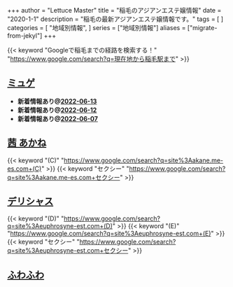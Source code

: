 +++
author = "Lettuce Master"
title = "稲毛のアジアンエステ嬢情報"
date = "2020-1-1"
description = "稲毛の最新アジアンエステ嬢情報です。"
tags = [
]
categories = [
    "地域別情報",
]
series = ["地域別情報"]
aliases = ["migrate-from-jekyl"]
+++

{{< keyword "Googleで稲毛までの経路を検索する！" "https://www.google.com/search?q=現在地から稲毛駅まで" >}}

## [ミュゲ](http://rosabella.red/)


- **新着情報あり@[2022-06-13](/post/2022-06-13)**
- **新着情報あり@[2022-06-12](/post/2022-06-12)**
- **新着情報あり@[2022-06-07](/post/2022-06-07)**
## [茜 あかね](http://akane.me-es.com/)
{{< keyword "(C)" "https://www.google.com/search?q=site%3Aakane.me-es.com+(C)" >}} {{< keyword "セクシー" "https://www.google.com/search?q=site%3Aakane.me-es.com+セクシー" >}} 

## [デリシャス](http://euphrosyne-est.com/)
{{< keyword "(D)" "https://www.google.com/search?q=site%3Aeuphrosyne-est.com+(D)" >}} {{< keyword "(E)" "https://www.google.com/search?q=site%3Aeuphrosyne-est.com+(E)" >}} {{< keyword "セクシー" "https://www.google.com/search?q=site%3Aeuphrosyne-est.com+セクシー" >}} 

## [ふわふわ](http://boyboy.work/)


